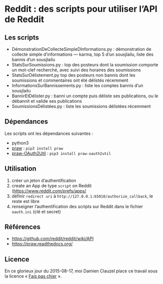 Reddit : des scripts pour utiliser l’API de Reddit
==================================================

Les scripts
-----------

* DémonstrationDeCollecteSimpleDInformations.py : démonstration de collecte simple d’informations — karma, top 5 d’un sousjlailu, liste des bannis d’un sousjlailu
* StatsSurSoumissions.py : top des posteurs dont la soumission comporte un mot-clef recherché, avec suivi des horaires des soumissions
* StatsSurDélistement.py top des posteurs non bannis dont les soumissions et commentaires ont été délistés récemment
* InformationsSurBannissements.py : liste les comptes bannis d’un sousjlailu
* BannirEtDélister.py : banni un compte puis déliste ses publications, ou le débannit et valide ses publications
* SoumissionsDélistées.py : liste les soumissions délistées récemment

Dépendances
-----------

Les scripts ont les dépendances suivantes :

* python3
* [praw](https://github.com/praw-dev/praw) : `pip3 install praw`
* [praw-OAuth2Util](https://github.com/SmBe19/praw-OAuth2Util) : `pip3 install praw-oauth2util`


Utilisation
-----------

1. créer un jeton d’authentification
  1. create an App de type `script` on Reddit (https://www.reddit.com/prefs/apps/
  2. définir `redirect uri` à `http://127.0.0.1:65010/authorize_callback`, le reste est libre
2. renseigner l’authentification des scripts sur Reddit dans le fichier `oauth.ini` (clé et secret)


Références
----------

* https://github.com/reddit/reddit/wiki/API
* https://praw.readthedocs.org/


Licence
-------

En ce glorieux jour du 2015-08-17, moi Damien Clauzel place ce travail sous la licence « [Fais pas chier](https://clauzel.eu/FPC/) ».
